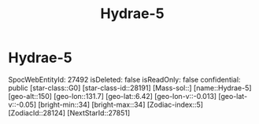 ﻿---
title: "Hydrae-5"
location: [6.42,131.7,150]
type: Station
tags:
- astro/Star

---

# Hydrae-5

SpocWebEntityId: 27492
isDeleted: false
isReadOnly: false
confidential: public
[star-class::G0]
[star-class-id::28191]
[Mass-sol::]
[name::Hydrae-5]
[geo-alt::150]
[geo-lon::131.7]
[geo-lat::6.42]
[geo-lon-v::-0.013]
[geo-lat-v::-0.05]
[bright-min::34]
[bright-max::34]
[Zodiac-index::5]
[ZodiacId::28124]
[NextStarId::27851]

